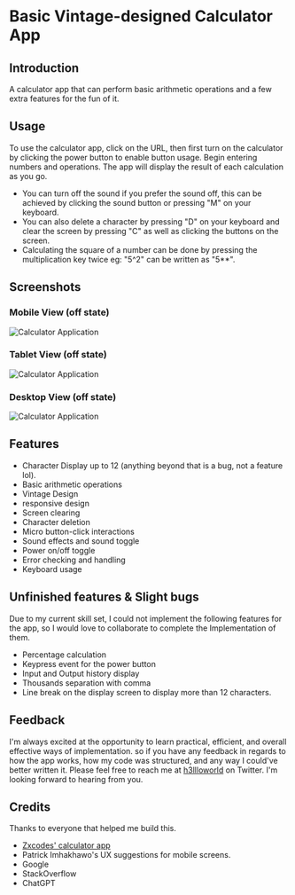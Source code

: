 # Basic Vintage-designed Calculator App

## Introduction

A calculator app that can perform basic arithmetic operations and a few extra features for the fun of it.

## Usage

To use the calculator app, click on the URL, then first turn on the calculator by clicking the power button to enable button usage. Begin entering numbers and operations. The app will display the result of each calculation as you go.

- You can turn off the sound if you prefer the sound off, this can be achieved by clicking the sound button or pressing "M" on your keyboard.
- You can also delete a character by pressing "D" on your keyboard and clear the screen by pressing "C" as well as clicking the buttons on the screen.
- Calculating the square of a number can be done by pressing the multiplication key twice eg: "5^2" can be written as "5\*\*".

## Screenshots
### Mobile View (off state)
![Calculator Application](https://github.com/johnnysedh3lllo/vintage-calculator-app/blob/main/previews/mobile.png?raw=true)

### Tablet View (off state)
![Calculator Application](https://github.com/johnnysedh3lllo/vintage-calculator-app/blob/main/previews/tablet.png?raw=true)

### Desktop View (off state)
![Calculator Application](https://github.com/johnnysedh3lllo/vintage-calculator-app/blob/main/previews/desktop.png?raw=true)

## Features

- Character Display up to 12 (anything beyond that is a bug, not a feature lol).
- Basic arithmetic operations
- Vintage Design
- responsive design
- Screen clearing
- Character deletion
- Micro button-click interactions
- Sound effects and sound toggle
- Power on/off toggle
- Error checking and handling
- Keyboard usage

## Unfinished features & Slight bugs

Due to my current skill set, I could not implement the following features for the app, so I would love to collaborate to complete the Implementation of them.

- Percentage calculation
- Keypress event for the power button
- Input and Output history display
- Thousands separation with comma
- Line break on the display screen to display more than 12 characters.

## Feedback

I'm always excited at the opportunity to learn practical, efficient, and overall effective ways of implementation. so if you have any feedback in regards to how the app works, how my code was structured, and any way I could've better written it. Please feel free to reach me at [h3llloworld](wwww.twitter.com/h3llloworld) on Twitter. I'm looking forward to hearing from you.

## Credits

Thanks to everyone that helped me build this.

- [Zxcodes' calculator app](https://github.com/zxcodes/Calculator)
- Patrick Imhakhawo's UX suggestions for mobile screens.
- Google
- StackOverflow
- ChatGPT
